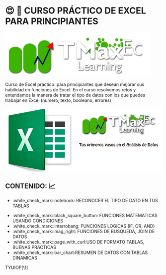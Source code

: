 # :heart_eyes: :necktie: CURSO PRÁCTICO DE EXCEL PARA PRINCIPIANTES
<div aling="center">
<img src="https://github.com/bluesfer2007/Excel_InicialDatos/blob/main/img/logo_tmaxec.png" alt="LogoTmaxec">

</div>
<p>
Curso de Excel práctico: para principiantes que desean mejorar sus habilidad en funciones de Excel. En el curso resolvemos retos y entendemos la manera de tratar el tipo de datos con los que puedes trabajar en Excel (numero, texto, booleano, errores)
</p>
<div>
<img src="https://github.com/bluesfer2007/Excel_InicialDatos/blob/main/img/logo_tmaxec_excel.png" alt="Excel">
</div>

## CONTENIDO: :chart_with_upwards_trend:

<ul>
<li>:white_check_mark::notebook: RECONOCER EL TIPO DE DATO EN TUS TABLAS</li>
<ul>
    <R> </R>
</ul>
<li>:white_check_mark::black_square_button: FUNCIONES MATEMATICAS USANDO CONDICIONES  </li>
<li>:white_check_mark::interrobang: FUNCIONES LOGICAS (IF, OR, AND)</li>
<li>:white_check_mark::mag_right: FUNCIONES DE BUSQUEDA, JOIN DE DATOS</li>
<li>:white_check_mark::page_with_curl:USO DE FORMATO TABLAS, BUENAS PRACTICAS</li>
<li>:white_check_mark::bar_chart:RESUMEN DE DATOS CON TABLAS DINAMICAS</li>

</ul>

TYUIOP[\1]